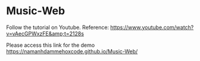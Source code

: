 # Music-Web
Follow the tutorial on Youtube. Reference: https://www.youtube.com/watch?v=vAecGPWxzFE&amp;t=2128s

Please access this link for the demo https://namanhdammehoxcode.github.io/Music-Web/
